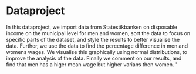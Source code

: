 # Dataproject

In this dataproject, we import data from Statestikbanken on disposable income on the municipal level for men and women, sort the data to focus on specific parts of the dataset, and style the results to better visualise the data. Further, we use the data to find the percentage difference in men and womens wages. We visualise this graphically using normal distributions, to improve the analysis of the data. Finally we comment on our results, and find that men has a higer mean wage but higher varians then women. ' 